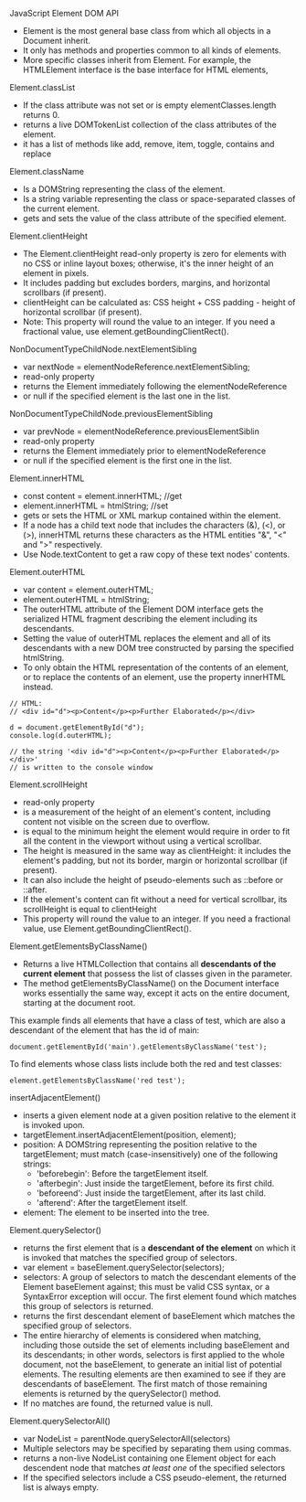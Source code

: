 JavaScript Element DOM API
- Element is the most general base class from which all objects in a Document inherit. 
- It only has methods and properties common to all kinds of elements. 
- More specific classes inherit from Element. For example, the HTMLElement interface is the base interface for HTML elements,

Element.classList
- If the class attribute was not set or is empty elementClasses.length returns 0. 
- returns a live DOMTokenList collection of the class attributes of the element.
- it has a list of methods like add, remove, item, toggle, contains and replace

Element.className
- Is a DOMString representing the class of the element.
- Is a string variable representing the class or space-separated classes of the current element.
- gets and sets the value of the class attribute of the specified element.

Element.clientHeight
- The Element.clientHeight read-only property is zero for elements with no CSS or inline layout boxes; otherwise, it's the inner height of an element in pixels. 
- It includes padding but excludes borders, margins, and horizontal scrollbars (if present).
- clientHeight can be calculated as: CSS height + CSS padding - height of horizontal scrollbar (if present).
- Note: This property will round the value to an integer. If you need a fractional value, use element.getBoundingClientRect().

NonDocumentTypeChildNode.nextElementSibling
- var nextNode = elementNodeReference.nextElementSibling;
- read-only property 
- returns the Element immediately following the elementNodeReference
- or null if the specified element is the last one in the list.

NonDocumentTypeChildNode.previousElementSibling
- var prevNode = elementNodeReference.previousElementSiblin
- read-only property 
- returns the Element immediately prior to elementNodeReference
- or null if the specified element is the first one in the list.


Element.innerHTML
- const content = element.innerHTML; //get
- element.innerHTML = htmlString; //set
- gets or sets the HTML or XML markup contained within the element.
- If a node has a child text node that includes the characters (&), (<), or (>), innerHTML returns these characters as the HTML entities "&amp;", "&lt;" and "&gt;" respectively. 
- Use Node.textContent to get a raw copy of these text nodes' contents.

Element.outerHTML
- var content = element.outerHTML;
- element.outerHTML = htmlString;
- The outerHTML attribute of the Element DOM interface gets the serialized HTML fragment describing the element including its descendants. 
- Setting the value of outerHTML replaces the element and all of its descendants with a new DOM tree constructed by parsing the specified htmlString.
- To only obtain the HTML representation of the contents of an element, or to replace the contents of an element, use the property innerHTML instead.

```
// HTML:
// <div id="d"><p>Content</p><p>Further Elaborated</p></div>

d = document.getElementById("d");
console.log(d.outerHTML);

// the string '<div id="d"><p>Content</p><p>Further Elaborated</p></div>'
// is written to the console window
```

Element.scrollHeight
- read-only property 
- is a measurement of the height of an element's content, including content not visible on the screen due to overflow.
- is equal to the minimum height the element would require in order to fit all the content in the viewport without using a vertical scrollbar.
- The height is measured in the same way as clientHeight: it includes the element's padding, but not its border, margin or horizontal scrollbar (if present). 
- It can also include the height of pseudo-elements such as ::before or ::after. 
- If the element's content can fit without a need for vertical scrollbar, its scrollHeight is equal to clientHeight
- This property will round the value to an integer. If you need a fractional value, use Element.getBoundingClientRect().

Element.getElementsByClassName()
- Returns a live HTMLCollection that contains all **descendants of the current element** that possess the list of classes given in the parameter.
- The method getElementsByClassName() on the Document interface works essentially the same way, except it acts on the entire document, starting at the document root.

This example finds all elements that have a class of test, which are also a descendant of the element that has the id of main:
```
document.getElementById('main').getElementsByClassName('test');
```
To find elements whose class lists include both the red and test classes:
```
element.getElementsByClassName('red test');
```

insertAdjacentElement() 
- inserts a given element node at a given position relative to the element it is invoked upon.
- targetElement.insertAdjacentElement(position, element);
- position: A DOMString representing the position relative to the targetElement; must match (case-insensitively) one of the following strings:
	- 'beforebegin': Before the targetElement itself.
	- 'afterbegin': Just inside the targetElement, before its first child.
	- 'beforeend': Just inside the targetElement, after its last child.
	- 'afterend': After the targetElement itself.
- element: The element to be inserted into the tree.

Element.querySelector()
- returns the first element that is a **descendant of the element** on which it is invoked that matches the specified group of selectors.
- var element = baseElement.querySelector(selectors);
- selectors: A group of selectors to match the descendant elements of the Element baseElement against; this must be valid CSS syntax, or a SyntaxError exception will occur. The first element found which matches this group of selectors is returned.
- returns the first descendant element of baseElement which matches the specified group of selectors. 
- The entire hierarchy of elements is considered when matching, including those outside the set of elements including baseElement and its descendants; in other words, selectors is first applied to the whole document, not the baseElement, to generate an initial list of potential elements. The resulting elements are then examined to see if they are descendants of baseElement. The first match of those remaining elements is returned by the querySelector() method.
- If no matches are found, the returned value is null.

Element.querySelectorAll()
- var NodeList = parentNode.querySelectorAll(selectors)
- Multiple selectors may be specified by separating them using commas.
- returns a non-live NodeList containing one Element object for each descendent node that matches *at least one* of the specified selectors
- If the specified selectors include a CSS pseudo-element, the returned list is always empty.
